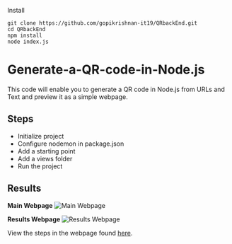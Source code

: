 Install
```
git clone https://github.com/gopikrishnan-it19/QRbackEnd.git
cd QRbackEnd
npm install
node index.js
```

# Generate-a-QR-code-in-Node.js

This code will enable you to generate a QR code in Node.js from URLs and Text and preview it as a simple webpage.

## Steps

- Initialize project
- Configure nodemon in package.json
- Add a starting point
- Add a views folder
- Run the project

## Results
**Main Webpage**
![Main Webpage](index.ejs-webpage.png?raw=true "Results Webpage")

**Results Webpage**
![Results Webpage](scan.ejs-webpage.png?raw=true "Results Webpage")


View the steps in the webpage found [here](https://franciskaguongo.github.io/Generate-a-QR-code-in-Node.js/).
